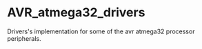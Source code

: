 # AVR_atmega32_drivers
Drivers's implementation for some of the avr atmega32 processor peripherals.
